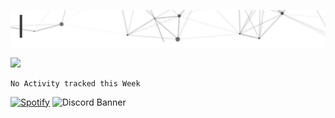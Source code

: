 [<img src="https://raw.githubusercontent.com/KannaDev/KannaDev/main/intro.gif" alt="👋 Hi there! I'm Kanna." title="👋 Hi there! I'm Kanna"/>](https://github.com/KannaDev/)


<img height="180em" src="https://github-readme-stats.vercel.app/api?username=Kanna&show_icons=true&hide_border=true&&count_private=true&include_all_commits=true" />

<!--START_SECTION:waka-->
```text
No Activity tracked this Week
```
<!--END_SECTION:waka-->

[![Spotify](https://novatorem-peach-ten.vercel.app/api/spotify)](https://open.spotify.com/user/gm0i17tb2tksgni53x861or2u)
![Discord Banner](https://discord.c99.nl/widget/theme-4/317728561106518019.png)
